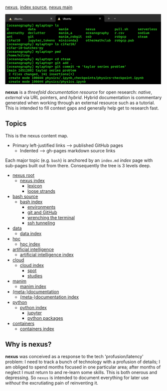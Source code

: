 [nexus](https://robfatland.github.io/nexus), [index source](https://github.com/robfatland/nexus/blob/gh-pages/index.md), 
[nexus main](https://github.com/robfatland/nexus/tree/main)


<img src="assets/img/greenandblack.png"
     alt="green and black icon"
     width="500"
     style="float: center; margin-right: 10px;" />



**nexus** is a *threefold documentation resource* for open research: *native*, *external* via URL pointers, 
and *hybrid*. Hybrid documentation is commentary generated when working through an external resource such 
as a tutorial. This is intended to fill context gaps and generally help get to research fast.


## Topics


This is the nexus content map. 

- Primary left-justified links --> published GitHub pages
    - Indented --> gh-pages markdown source links


Each major topic (e.g. `bash`) is anchored by an `index.md` *index* page with
sub-pages built out from there. Consequently the tree is 3 levels deep. 


- [nexus root](https://robfatland.github.io/nexus)
    - [nexus index](https://github.com/robfatland/nexus/blob/gh-pages/index.md)
        - [lexicon](https://github.com/robfatland/nexus/blob/gh-pages/lexicon.md)
        - [loose strands](https://github.com/robfatland/nexus/blob/gh-pages/loosestrands.md)
- [bash source](https://github.com/robfatland/nexus/blob/gh-pages/bash/index.md)
    - [bash index](https://github.com/robfatland/nexus/blob/gh-pages/bash/index.md)
        - [environments](https://github.com/robfatland/nexus/blob/gh-pages/env/index.md)
        - [git and GitHub](https://github.com/robfatland/nexus/blob/gh-pages/git/index.md)
        - [wrenching the terminal](https://github.com/robfatland/nexus/blob/gh-pages/bash/terminal.md)
        - [ssh tunneling](https://github.com/robfatland/nexus/blob/gh-pages/bash/tunnels.md)
- [data](https://github.com/robfatland/nexus/blob/gh-pages/data/index.md)
    - [data index](https://github.com/robfatland/nexus/blob/gh-pages/data/index.md)
- [hpc](https://github.com/robfatland/nexus/blob/gh-pages/hpc/index.md)
    - [hpc index](https://github.com/robfatland/nexus/blob/gh-pages/hpc/index.md)
- [artificial intelligence](https://github.com/robfatland/nexus/blob/gh-pages/ai/index.md)
    - [artificial intelligence index](https://github.com/robfatland/nexus/blob/gh-pages/ai/index.md)
- [cloud](https://github.com/robfatland/nexus/blob/gh-pages/cloud/index.md)
    - [cloud index](https://github.com/robfatland/nexus/blob/gh-pages/cloud/index.md)
        - [spot](https://github.com/robfatland/nexus/blob/gh-pages/cloud/spot.md)
        - [studies](https://github.com/robfatland/nexus/blob/gh-pages/cloud/studies.md)
- [manim](https://github.com/robfatland/nexus/blob/gh-pages/manim/index.md)
    - [manim index](https://github.com/robfatland/nexus/blob/gh-pages/manim/index.md)
- [(meta-)documentation](https://github.com/robfatland/nexus/blob/gh-pages/documentation/index.md)
    - [(meta-)documentation index](https://github.com/robfatland/nexus/blob/gh-pages/documentation/index.md)
- [python](https://github.com/robfatland/nexus/blob/gh-pages/python/index.md)
    - [python index](https://github.com/robfatland/nexus/blob/gh-pages/python/index.md)
        - [jupyter](https://github.com/robfatland/nexus/blob/gh-pages/python/jupyter.md)
        - [python packages](https://github.com/robfatland/nexus/blob/gh-pages/python/packages.md)
- [containers](https://github.com/robfatland/nexus/blob/gh-pages/containers/index.md)
    - [containers index](https://github.com/robfatland/nexus/blob/gh-pages/containers/index.md)


## Why is nexus?


**nexus** was conceived as a response to the tech 'profusion/latency' problem: I need to track a bunch
of technology with a profusion of details; I am obliged to spend months focused in one particular area; 
after months of neglect I must return to and re-learn some skills. This is both onerous and depressing.
So `nexus` is intended to document everything for later use *without* the excrutiating pain of reinventing it.

